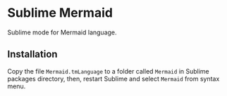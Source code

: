 # Sublime Mermaid

Sublime mode for Mermaid language.

## Installation

Copy the file `Mermaid.tmLanguage` to a folder called `Mermaid` in Sublime packages directory, then, restart
Sublime and select `Mermaid` from syntax menu.
